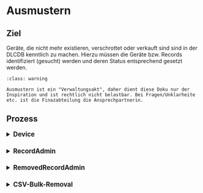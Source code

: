 # Ausmustern

<style>
/* Experimenting with styles from 
   https://myst-parser.readthedocs.io/en/latest/
*/


details {
    margin-bottom: 0.5em;
}

summary {
    margin-bottom: 1em;
    font-size: larger;
    font-weight: bold; 
}

</style>


## Ziel

Geräte, die nicht mehr existieren, verschrottet oder verkauft sind sind in der DLCDB kenntlich zu machen. Hierzu müssen die Geräte bzw. Records identifiziert (gesucht) werden und deren Status entsprechend gesetzt werden.


```{admonition} Verwaltungsakt
:class: warning

Ausmustern ist ein "Verwaltungsakt", daher dient diese Doku nur der Inspiration und ist rechtlich nicht belastbar. Bei Fragen/Unklarheite etc. ist die Finazabteilung die Ansprechpartnerin.
```

## Prozess

<details>
<summary>Device</summary>

URL: https://fqdn/admin/core/device/

1. Device-Seite aufrufen
1. Dropdown Eintrag "Entfernt" auswählen
1. Verbleib nach Ausmusterung via Dropdown angeben
1. Notiz (*removed_info*) angeben: z.B. "veraltet", "Speichermedium sicher gelöscht" etc.

</details>


<details>
<summary>RecordAdmin</summary>

URL: https://fqdn/admin/core/record/

```{admonition} Bulk-Removal
:class: note

   Über diesen Admin ist ein "Massen-Entfernen" (mehrere Geräte auf einmal) möglich. Alternativ steht noch die `CSV-Bulk-Removal`_ Methode zur Verfügung.
```

1. Gewünschte Records suchen. Die Filter ``is_active`` und ``Raum`` können hierbei helfen.
1. Gewünschte Records markieren (Checkbox in erster Spalte).
1. Admin-Action in Dropdown-Menü auswählen und ausführen.

</details>


<details>
<summary>RemovedRecordAdmin</summary>

URL: https://fqdn/admin/core/removedrecord/

</details>

<details>
<summary>CSV-Bulk-Removal</summary>


* Es sollen viele Devices auf einmal entfernt/ausgemustert werden.
* Diese Devices werden in einer CSV-Datei mit eventuell weiteren Attributen erfasst.

  * *Hinweis:* Eine existierende CSV-Removal-Datai nutzen und mit neuen Daten füllen.
* Die CSV-Datei wird von der DLCDB eingelesen und die entsprechende Aktion (Record auf "REMOVED" setzen) wird für alle Devices ausgeführt.
* Die DLCDB git eine Zusammenfassung der Vorgänge aus.

</details>
